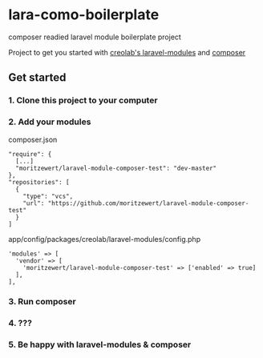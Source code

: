 lara-como-boilerplate
=====================

composer readied laravel module boilerplate project

Project to get you started with [creolab's laravel-modules](https://github.com/creolab/laravel-modules) and [composer](https://getcomposer.org)

## Get started

### 1. Clone this project to your computer
### 2. Add your modules
composer.json
```
"require": {
  [...]
  "moritzewert/laravel-module-composer-test": "dev-master"
},
"repositories": [
  {
    "type": "vcs",
    "url": "https://github.com/moritzewert/laravel-module-composer-test"
  }
]
```

app/config/packages/creolab/laravel-modules/config.php
```
'modules' => [
  'vendor' => [
    'moritzewert/laravel-module-composer-test' => ['enabled' => true]
  ],
],
```
### 3. Run composer
### 4. ???
### 5. Be happy with laravel-modules & composer
